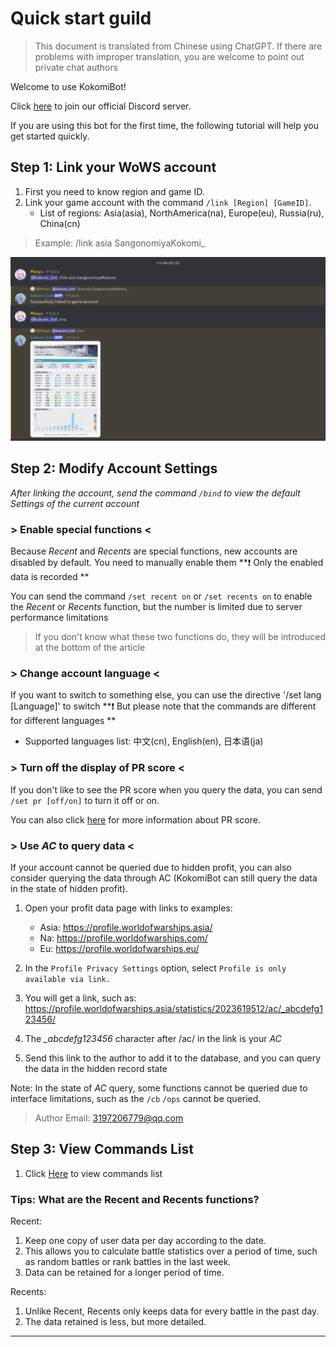 # Quick start guild

> This document is translated from Chinese using ChatGPT. If there are problems with improper translation, you are welcome to point out private chat authors

Welcome to use KokomiBot! 

Click [here](https://discord.gg/n5swUvFRfr) to join our official Discord server.

If you are using this bot for the first time, the following tutorial will help you get started quickly.

## Step 1: Link your WoWS account

1. First you need to know region and game ID.
2. Link your game account with the command `/link [Region] [GameID]`.
    - List of regions: Asia(asia), NorthAmerica(na), Europe(eu), Russia(ru), China(cn)

> Example: /link asia SangonomiyaKokomi_

![](https://github.com/SangonomiyaKoko/Kokomibot_docs/blob/main/docs/en/link_account.png)

## Step 2: Modify Account Settings

*After linking the account, send the command `/bind` to view the default Settings of the current account*

### > Enable special functions <

Because *Recent* and *Recents* are special functions, new accounts are disabled by default. You need to manually enable them **❗ Only the enabled data is recorded **

You can send the command `/set recent on` or `/set recents on` to enable the *Recent* or *Recents* function, but the number is limited due to server performance limitations

> If you don't know what these two functions do, they will be introduced at the bottom of the article

### > Change account language <

If you want to switch to something else, you can use the directive '/set lang [Language]' to switch **❗ But please note that the commands are different for different languages **
- Supported languages list: 中文(cn), English(en), 日本语(ja)

### > Turn off the display of PR score <

If you don't like to see the PR score when you query the data, you can send `/set pr [off/on]` to turn it off or on. 

You can also click [here](https://asia.wows-numbers.com/personal/rating) for more information about PR score.

### > Use *AC* to query data <

If your account cannot be queried due to hidden profit, you can also consider querying the data through AC (KokomiBot can still query the data in the state of hidden profit).

1. Open your profit data page with links to examples:
    - Asia: https://profile.worldofwarships.asia/
    - Na: https://profile.worldofwarships.com/
    - Eu: https://profile.worldofwarships.eu/

2. In the `Profile Privacy Settings` option, select `Profile is only available via link.`

3. You will get a link, such as: 
https://profile.worldofwarships.asia/statistics/2023619512/ac/_abcdefg123456/

4. The *_abcdefg123456* character after /ac/ in the link is your *AC*

5. Send this link to the author to add it to the database, and you can query the data in the hidden record state

Note: In the state of *AC* query, some functions cannot be queried due to interface limitations, such as the `/cb` `/ops` cannot be queried.

> Author Email: 3197206779@qq.com

## Step 3: View Commands List

1. Click [Here](https://github.com/SangonomiyaKoko/Kokomibot_docs/blob/main/docs/en/commands_list.md) to view commands list


### Tips: What are the Recent and Recents functions?
Recent: 
1. Keep one copy of user data per day according to the date. 
2. This allows you to calculate battle statistics over a period of time, such as random battles or rank battles in the last week. 
3. Data can be retained for a longer period of time.

Recents: 
1. Unlike Recent, Recents only keeps data for every battle in the past day. 
2. The data retained is less, but more detailed.

---
